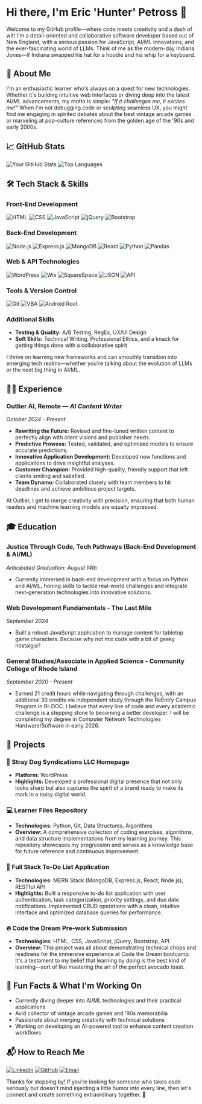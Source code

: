 # Hi there, I'm Eric 'Hunter' Petross 👋

Welcome to my GitHub profile—where code meets creativity and a dash of wit! I'm a detail-oriented and collaborative software developer based out of New England, with a serious passion for JavaScript, AI/ML innovations, and the ever-fascinating world of LLMs. Think of me as the modern-day Indiana Jones—if Indiana swapped his hat for a hoodie and his whip for a keyboard.

## 🚀 About Me

I'm an enthusiastic learner who's always on a quest for new technologies. Whether it's building intuitive web interfaces or diving deep into the latest AI/ML advancements, my motto is simple: *"If it challenges me, it excites me!"* When I'm not debugging code or sculpting seamless UX, you might find me engaging in spirited debates about the best vintage arcade games or marveling at pop-culture references from the golden age of the '90s and early 2000s.

## 📈 GitHub Stats

![Your GitHub Stats](https://github-readme-stats.vercel.app/api?username=StrayDogSyn&show_icons=true&theme=tokyonight)
![Top Languages](https://github-readme-stats.vercel.app/api/top-langs/?username=StrayDogSyn&layout=compact&theme=tokyonight)

## 🛠️ Tech Stack & Skills

### Front-End Development
![HTML](https://img.shields.io/badge/HTML5-E34F26?style=for-the-badge&logo=html5&logoColor=white)
![CSS](https://img.shields.io/badge/CSS3-1572B6?style=for-the-badge&logo=css3&logoColor=white)
![JavaScript](https://img.shields.io/badge/JavaScript-F7DF1E?style=for-the-badge&logo=javascript&logoColor=black)
![jQuery](https://img.shields.io/badge/jQuery-0769AD?style=for-the-badge&logo=jquery&logoColor=white)
![Bootstrap](https://img.shields.io/badge/Bootstrap-563D7C?style=for-the-badge&logo=bootstrap&logoColor=white)

### Back-End Development
![Node.js](https://img.shields.io/badge/Node.js-339933?style=for-the-badge&logo=nodedotjs&logoColor=white)
![Express.js](https://img.shields.io/badge/Express.js-000000?style=for-the-badge&logo=express&logoColor=white)
![MongoDB](https://img.shields.io/badge/MongoDB-47A248?style=for-the-badge&logo=mongodb&logoColor=white)
![React](https://img.shields.io/badge/React-61DAFB?style=for-the-badge&logo=react&logoColor=black)
![Python](https://img.shields.io/badge/Python-3776AB?style=for-the-badge&logo=python&logoColor=white)
![Pandas](https://img.shields.io/badge/Pandas-150458?style=for-the-badge&logo=pandas&logoColor=white)

### Web & API Technologies
![WordPress](https://img.shields.io/badge/WordPress-21759B?style=for-the-badge&logo=wordpress&logoColor=white)
![Wix](https://img.shields.io/badge/Wix-0C6EFC?style=for-the-badge&logo=wix&logoColor=white)
![SquareSpace](https://img.shields.io/badge/Squarespace-000000?style=for-the-badge&logo=squarespace&logoColor=white)
![JSON](https://img.shields.io/badge/JSON-000000?style=for-the-badge&logo=json&logoColor=white)
![API](https://img.shields.io/badge/API-0096FF?style=for-the-badge&logo=api&logoColor=white)

### Tools & Version Control
![Git](https://img.shields.io/badge/Git-F05032?style=for-the-badge&logo=git&logoColor=white)
![VBA](https://img.shields.io/badge/VBA-217346?style=for-the-badge&logo=microsoft-office&logoColor=white)
![Android Root](https://img.shields.io/badge/Android%20Root-3DDC84?style=for-the-badge&logo=android&logoColor=white)

### Additional Skills
- **Testing & Quality:** A/B Testing, RegEx, UX/UI Design
- **Soft Skills:** Technical Writing, Professional Ethics, and a knack for getting things done with a collaborative spirit

I thrive on learning new frameworks and can smoothly transition into emerging tech realms—whether you're talking about the evolution of LLMs or the next big thing in AI/ML.

## 👨‍💻 Experience

### Outlier AI, Remote — *AI Content Writer*  
*October 2024 - Present*  
- **Rewriting the Future:** Revised and fine-tuned written content to perfectly align with client visions and publisher needs.
- **Predictive Prowess:** Tested, validated, and optimized models to ensure accurate predictions.
- **Innovative Application Development:** Developed new functions and applications to drive insightful analyses.
- **Customer Champion:** Provided high-quality, friendly support that left clients smiling and satisfied.
- **Team Dynamo:** Collaborated closely with team members to hit deadlines and achieve ambitious project targets.

At Outlier, I get to merge creativity with precision, ensuring that both human readers and machine learning models are equally impressed.

## 🎓 Education

### Justice Through Code, Tech Pathways (Back-End Development & AI/ML)  
*Anticipated Graduation: August 14th*  
- Currently immersed in back-end development with a focus on Python and AI/ML, honing skills to tackle real-world challenges and integrate next-generation technologies into innovative solutions.
  
### Web Development Fundamentals - The Last Mile  
*September 2024*  
- Built a robust JavaScript application to manage content for tabletop game characters. Because why not mix code with a bit of geeky nostalgia?

### General Studies/Associate in Applied Science - Community College of Rhode Island  
*September 2020 - Present*  
- Earned 21 credit hours while navigating through challenges, with an additional 30 credits via independent study through the ReEntry Campus Program in RI-DOC. I believe that every line of code and every academic challenge is a stepping stone to becoming a better developer. I will be completing my degree in Computer Network Technologies Hardware/Software in early 2026.

## 🌟 Projects

### **🚀 Stray Dog Syndications LLC Homepage**  
- **Platform:** WordPress  
- **Highlights:** Developed a professional digital presence that not only looks sharp but also captures the spirit of a brand ready to make its mark in a noisy digital world.

### **💻 Learner Files Repository**
- **Technologies:** Python, Git, Data Structures, Algorithms
- **Overview:** A comprehensive collection of coding exercises, algorithms, and data structure implementations from my learning journey. This repository showcases my progression and serves as a knowledge base for future reference and continuous improvement.

### **📝 Full Stack To-Do List Application**
- **Technologies:** MERN Stack (MongoDB, Express.js, React, Node.js), RESTful API
- **Highlights:** Built a responsive to-do list application with user authentication, task categorization, priority settings, and due date notifications. Implemented CRUD operations with a clean, intuitive interface and optimized database queries for performance.

### **🔥 Code the Dream Pre-work Submission**  
- **Technologies:** HTML, CSS, JavaScript, jQuery, Bootstrap, API  
- **Overview:** This project was all about demonstrating technical chops and readiness for the immersive experience at Code the Dream bootcamp. It's a testament to my belief that learning by doing is the best kind of learning—sort of like mastering the art of the perfect avocado toast.

## 🎉 Fun Facts & What I'm Working On

- Currently diving deeper into AI/ML technologies and their practical applications
- Avid collector of vintage arcade games and '90s memorabilia
- Passionate about merging creativity with technical solutions
- Working on developing an AI-powered tool to enhance content creation workflows

## 📬 How to Reach Me

[![LinkedIn](https://img.shields.io/badge/LinkedIn-0077B5?style=for-the-badge&logo=linkedin&logoColor=white)](https://www.linkedin.com/in/eric-petross)
[![GitHub](https://img.shields.io/badge/GitHub-181717?style=for-the-badge&logo=github&logoColor=white)](https://github.com/StrayDogSyn)
[![Email](https://img.shields.io/badge/Email-D14836?style=for-the-badge&logo=gmail&logoColor=white)](mailto:straydogsyndicationsllc@gmail.com)

Thanks for stopping by! If you're looking for someone who takes code seriously but doesn't mind injecting a little humor into every line, then let's connect and create something extraordinary together. 🚀
